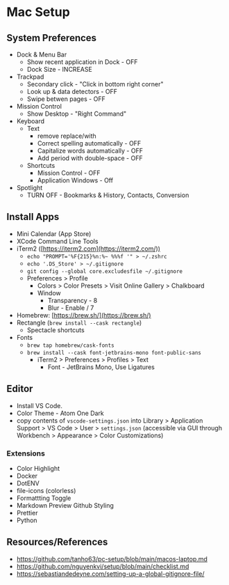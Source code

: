 # Mac Setup

## System Preferences

-   Dock & Menu Bar
    -   Show recent application in Dock - OFF
    -   Dock Size - INCREASE
-   Trackpad
    -   Secondary click - "Click in bottom right corner"
    -   Look up & data detectors - OFF
    -   Swipe betwen pages - OFF
-   Mission Control
    -   Show Desktop - "Right Command"
-   Keyboard
    -   Text
        -   remove replace/with
        -   Correct spelling automatically - OFF
        -   Capitalize words automatically - OFF
        -   Add period with double-space - OFF
    -   Shortcuts
        -   Mission Control - OFF
        -   Application Windows - Off
-   Spotlight
    -   TURN OFF - Bookmarks & History, Contacts, Conversion

## Install Apps

-   Mini Calendar (App Store)
-   XCode Command Line Tools
-   iTerm2 ([https://iterm2.com](https://iterm2.com/))
    -   `echo "PROMPT='%F{215}%n:%~ %%%f '" > ~/.zshrc`
    -   `echo '.DS_Store' > ~/.gitignore`
    -   `git config --global core.excludesfile ~/.gitignore`
    -   Preferences > Profile
        -   Colors > Color Presets > Visit Online Gallery > Chalkboard
        -   Window
            -   Transparency - 8
            -   Blur - Enable / 7
-   Homebrew: [https://brew.sh/](https://brew.sh/)
-   Rectangle (`brew install --cask rectangle`)
    -   Spectacle shortcuts
-   Fonts
    -   `brew tap homebrew/cask-fonts`
    -   `brew install --cask font-jetbrains-mono font-public-sans`
        -   iTerm2 > Preferences > Profiles > Text
            -   Font - JetBrains Mono, Use Ligatures

## Editor

-   Install VS Code.
-   Color Theme - Atom One Dark
-   copy contents of `vscode-settings.json` into Library > Application Support > VS Code > User > `settings.json` (accessible via GUI through Workbench > Appearance > Color Customizations)

### Extensions

-   Color Highlight
-   Docker
-   DotENV
-   file-icons (colorless)
-   Formattting Toggle
-   Markdown Preview Github Styling
-   Prettier
-   Python

## Resources/References

-   https://github.com/tanho63/pc-setup/blob/main/macos-laptop.md
-   https://github.com/nguyenkvi/setup/blob/main/checklist.md
-   https://sebastiandedeyne.com/setting-up-a-global-gitignore-file/
